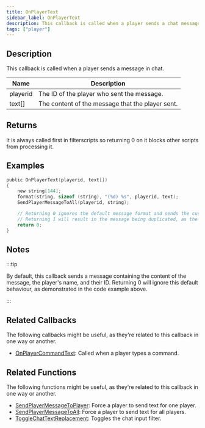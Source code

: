 ```yaml
---
title: OnPlayerText
sidebar_label: OnPlayerText
description: This callback is called when a player sends a chat message.
tags: ["player"]
---
```


## Description

This callback is called when a player sends a message in chat.

| Name     | Description                                      |
| -------- | ------------------------------------------------ |
| playerid | The ID of the player who sent the message.       |
| text[]   | The content of the message that the player sent. |

## Returns

It is always called first in filterscripts so returning 0 on it blocks other scripts from processing it.

## Examples

```c
public OnPlayerText(playerid, text[])
{
    new string[144];
    format(string, sizeof (string), "(%d) %s", playerid, text);
    SendPlayerMessageToAll(playerid, string);

    // Returning 0 ignores the default message format and sends the custom one instead.
    // Returning 1 will result in the message being duplicated, as the default message will also be sent.
    return 0;
}
```

## Notes

<TipNPCCallbacks />

:::tip

By default, this callback sends a message containing the content of the message, the player's name, and their ID. Returning 0 will ignore this default behaviour, as demonstrated in the code example above.

:::

## Related Callbacks

The following callbacks might be useful, as they're related to this callback in one way or another.

- [OnPlayerCommandText](OnPlayerCommandText): Called when a player types a command.

## Related Functions

The following functions might be useful, as they're related to this callback in one way or another.

- [SendPlayerMessageToPlayer](../functions/SendPlayerMessageToPlayer): Force a player to send text for one player.
- [SendPlayerMessageToAll](../functions/SendPlayerMessageToAll): Force a player to send text for all players.
- [ToggleChatTextReplacement](../functions/ToggleChatTextReplacement): Toggles the chat input filter.
